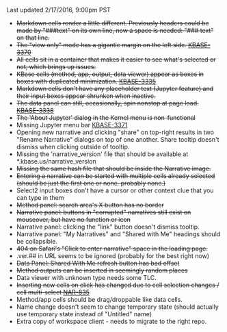 Last updated 2/17/2016, 9:00pm PST

  * ~~Markdown cells render a little different. Previously headers could be made by "###text" on its own line, now a space is needed: "### text" on that line.~~
  * ~~The "view only" mode has a gigantic margin on the left side. [KBASE-3370](https://atlassian.kbase.us/browse/KBASE-3370)~~
  * ~~All cells sit in a container that makes it easier to see what's selected or not, which brings up issues.~~
  * ~~KBase cells (method, app, output, data viewer) appear as boxes in boxes with duplicated minimization. [KBASE-3335](https://atlassian.kbase.us/browse/KBASE-3335)~~
  * ~~Markdown cells don't have any placeholder text (Jupyter feature) and their input boxes appear shrunken when inactive.~~
  * ~~The data panel can still, occasionally, spin nonstop at page load. [KBASE-3338](https://atlassian.kbase.us/browse/KBASE-3338)~~
  * ~~The 'About Jupyter' dialog in the Kernel menu is non-functional~~
  * Missing Jupyter menu bar [KBASE-3371](https://atlassian.kbase.us/browse/KBASE-3371)
  * Opening new narrative and clicking "share" on top-right results in two "Rename Narrative" dialogs on top of one another. Share tooltip doesn't dismiss when clicking outside of tooltip.
  * Missing the 'narrative_version' file that should be available at *.kbase.us/narrative_version
  * ~~Missing the same hash file that should be inside the Narrative image.~~
  * ~~Entering a narrative can be started with multiple cells already selected (should be just the first one or none. probably none.)~~
  * Select2 input boxes don't have a cursor or other context clue that you can type in them
  * ~~Method panel: search area's X button has no border~~
  * ~~Narrative panel: buttons in "corrupted" narratives still exist on mouseover, but have no function or icon~~
  * Narrative panel: clicking the "link" button doesn't dismiss tooltip.
  * Narrative panel: "My Narratives" and "Shared with Me" headings should be collapsible.
  * ~~404 on Safari's "Click to enter narrative" space in the loading page.~~
  * .ver.## in URL seems to be ignored (probably for the best right now)
  * ~~Data Panel: Shared With Me refresh button has bad offset~~
  * ~~Method outputs can be inserted in seemingly random places~~
  * Data viewer with unknown type needs some TLC.
  * ~~Inserting new cells on click has changed due to cell selection changes / cell multi-select [NAR-835](https://atlassian.kbase.us/browse/NAR-835)~~
  * Method/app cells should be drag/droppable like data cells.
  * Name change doesn't seem to change temporary state (should actually use temporary state instead of "Untitled" name)
  * Extra copy of workspace client - needs to migrate to the right repo.
  
